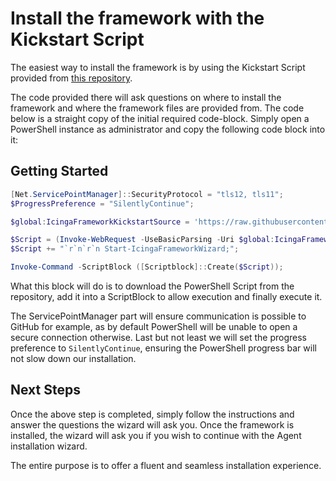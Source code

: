 Install the framework with the Kickstart Script
===

The easiest way to install the framework is by using the Kickstart Script provided from [this repository](https://github.com/Icinga/icinga-framework-kickstart).

The code provided there will ask questions on where to install the framework and where the framework files are provided from. The code below is a straight copy of the initial required code-block. Simply open a PowerShell instance as administrator and copy the following code block into it:

Getting Started
---

```powershell
[Net.ServicePointManager]::SecurityProtocol = "tls12, tls11";
$ProgressPreference = "SilentlyContinue";

$global:IcingaFrameworkKickstartSource = 'https://raw.githubusercontent.com/Icinga/icinga-powershell-kickstart/master/script/icinga-powershell-kickstart.ps1';

$Script = (Invoke-WebRequest -UseBasicParsing -Uri $global:IcingaFrameworkKickstartSource).Content;
$Script += "`r`n`r`n Start-IcingaFrameworkWizard;";

Invoke-Command -ScriptBlock ([Scriptblock]::Create($Script));
```

What this block will do is to download the PowerShell Script from the repository, add it into a ScriptBlock to allow execution and finally execute it.

The ServicePointManager part will ensure communication is possible to GitHub for example, as by default PowerShell will be unable to open a secure connection otherwise.
Last but not least we will set the progress preference to `SilentlyContinue`, ensuring the PowerShell progress bar will not slow down our installation.

Next Steps
---

Once the above step is completed, simply follow the instructions and answer the questions the wizard will ask you. Once the framework is installed, the wizard will ask you if you wish to continue with the Agent installation wizard.

The entire purpose is to offer a fluent and seamless installation experience.
